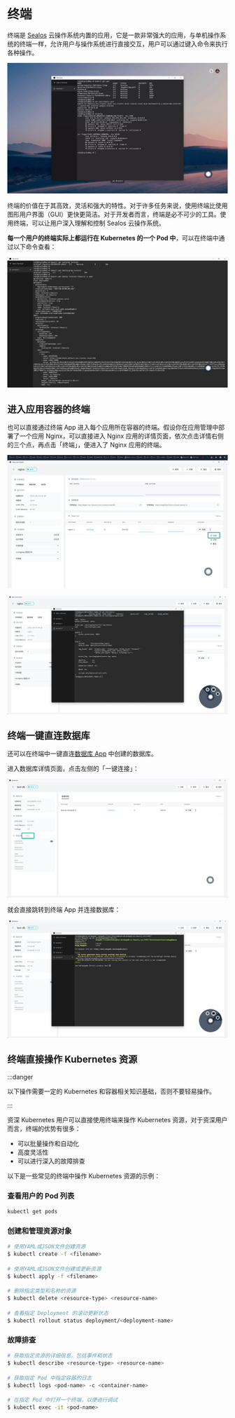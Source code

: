 # 终端

终端是 [Sealos](https://cloud.sealos.io) 云操作系统内置的应用，它是一款非常强大的应用，与单机操作系统的终端一样，允许用户与操作系统进行直接交互，用户可以通过键入命令来执行各种操作。

![](images/terminal.webp)

终端的价值在于其高效，灵活和强大的特性。对于许多任务来说，使用终端比使用图形用户界面（GUI）更快更简洁。对于开发者而言，终端是必不可少的工具。使用终端，可以让用户深入理解和控制 Sealos 云操作系统。

**每一个用户的终端实际上都运行在 Kubernetes 的一个 Pod 中**，可以在终端中通过以下命令查看：

![](images/terminal-pod.png)

## 进入应用容器的终端

也可以直接通过终端 App 进入每个应用所在容器的终端。假设你在应用管理中部署了一个应用 Nginx，可以直接进入 Nginx
应用的详情页面，依次点击详情右侧的三个点，再点击「终端」，便进入了 Nginx 应用的终端。

![](images/nginx-terminal.png)

![](images/nginx-terminal-1.png)

## 终端一键直连数据库

还可以在终端中一键直连[数据库 App](../dbprovider/dbprovider.md) 中创建的数据库。

进入数据库详情页面，点击左侧的「一键连接」：

![](images/database-terminal.png)

就会直接跳转到终端 App 并连接数据库：

![](images/database-terminal-1.png)

## 终端直接操作 Kubernetes 资源

:::danger

以下操作需要一定的 Kubernetes 和容器相关知识基础，否则不要轻易操作。

:::

资深 Kubernetes 用户可以直接使用终端来操作 Kubernetes 资源，对于资深用户而言，终端的优势有很多：

+ 可以批量操作和自动化
+ 高度灵活性
+ 可以进行深入的故障排查

以下是一些常见的终端中操作 Kubernetes 资源的示例：

### 查看用户的 Pod 列表

```bash
kubectl get pods
```

### 创建和管理资源对象

```bash
# 使用YAML或JSON文件创建资源
$ kubectl create -f <filename>

# 使用YAML或JSON文件创建或更新资源
$ kubectl apply -f <filename>

# 删除指定类型和名称的资源
$ kubectl delete <resource-type> <resource-name>

# 查看指定 Deployment 的滚动更新状态
$ kubectl rollout status deployment/<deployment-name>
```

### 故障排查

```bash
# 获取指定资源的详细信息，包括事件和状态
$ kubectl describe <resource-type> <resource-name>

# 获取指定 Pod 中指定容器的日志
$ kubectl logs <pod-name> -c <container-name>

# 在指定 Pod 中打开一个终端，以便进行调试
$ kubectl exec -it <pod-name>
```